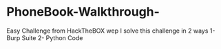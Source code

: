 # PhoneBook-Walkthrough-
Easy Challenge from HackTheBOX wep
I solve this challenge in 2 ways
1- Burp Suite 
2- Python Code 
